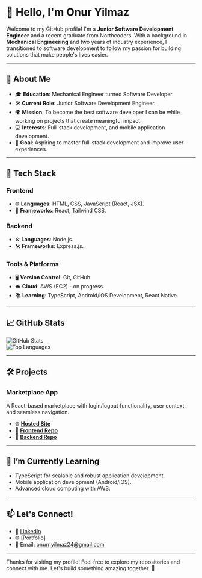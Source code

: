# 👋 Hello, I'm Onur Yilmaz  

Welcome to my GitHub profile! I'm a **Junior Software Development Engineer** and a recent graduate from Northcoders. With a background in **Mechanical Engineering** and two years of industry experience, I transitioned to software development to follow my passion for building solutions that make people's lives easier.  

---

## 🚀 About Me  

- 🎓 **Education**: Mechanical Engineer turned Software Developer.  
- 🛠️ **Current Role**: Junior Software Development Engineer.  
- 🌍 **Mission**: To become the best software developer I can be while working on projects that create meaningful impact.  
- 💻 **Interests**: Full-stack development, and mobile application development.  
- 🎯 **Goal**: Aspiring to master full-stack development and improve user experiences.  

---

## 💼 Tech Stack  

### **Frontend**  
- 🌐 **Languages**: HTML, CSS, JavaScript (React, JSX).  
- 🎨 **Frameworks**: React, Tailwind CSS.  

### **Backend**  
- ⚙️ **Languages**: Node.js.  
- 🛠️ **Frameworks**: Express.js.  

### **Tools & Platforms**  
- 🖥️ **Version Control**: Git, GitHub.  
- ☁️ **Cloud**: AWS (EC2) - on progress.  
- 📚 **Learning**: TypeScript, Android/iOS Development, React Native.  

---

## 📈 GitHub Stats  

![GitHub Stats](https://github-readme-stats.vercel.app/api?username=Onuryilmaz24&show_icons=true&theme=radical)  
![Top Languages](https://github-readme-stats.vercel.app/api/top-langs/?username=OnurYilmaz24&layout=compact&theme=radical)  

---

## 🛠️ Projects  

### Marketplace App  
A React-based marketplace with login/logout functionality, user context, and seamless navigation.  
- 🌐 [**Hosted Site**](https://nc-marketplace-onur.netlify.app/)  
- 📂 [**Frontend Repo**](https://github.com/Onuryilmaz24/nc-news)  
- 📂 [**Backend Repo**](https://github.com/Onuryilmaz24/nc-news-project)  
---

## 🌱 I’m Currently Learning  

- TypeScript for scalable and robust application development.  
- Mobile application development (Android/iOS).  
- Advanced cloud computing with AWS.  

---

## 📫 Let's Connect!  

- 💼 [LinkedIn](https://www.linkedin.com/in/onur-yilmaz-23963a199/)  
- 🌐 [Portfolio] 
- 📧 Email: [onurr.yilmaz24@gmail.com](mailto:onurr.yilmaz24@gmail.com)  

---

Thanks for visiting my profile! Feel free to explore my repositories and connect with me. Let's build something amazing together. 🚀  
